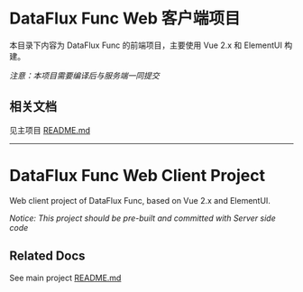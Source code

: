 # DataFlux Func Web 客户端项目

本目录下内容为 DataFlux Func 的前端项目，主要使用 Vue 2.x 和 ElementUI 构建。

*注意：本项目需要编译后与服务端一同提交*

## 相关文档

见主项目 [README.md](../README.md)

---

# DataFlux Func Web Client Project

Web client project of DataFlux Func, based on Vue 2.x and ElementUI.

*Notice: This project should be pre-built and committed with Server side code*

## Related Docs

See main project [README.md](../README.md)
